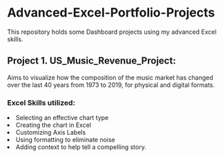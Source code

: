 # Advanced-Excel-Portfolio-Projects

This repository holds some Dashboard projects using my advanced Excel skills.

## Project 1. US_Music_Revenue_Project:
Aims to visualize how the composition of the music market has changed over the last 40 years
 from 1973 to 2019, for physical and digital formats.

### Excel Skills utilized:
<li> Selecting an effective chart type
<li> Creating the chart in Excel
<li> Customizing Axis Labels
<li> Using formatting to eliminate noise
<li> Adding context to help tell a compelling story.

